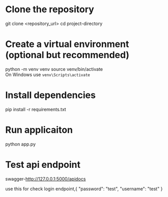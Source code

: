 # Clone the repository
git clone <repository_url>
cd project-directory

# Create a virtual environment (optional but recommended)
python -m venv venv
source venv/bin/activate  
On Windows use `venv\Scripts\activate`

# Install dependencies
pip install -r requirements.txt

# Run applicaiton

python app.py

# Test api endpoint
swagger-http://127.0.0.1:5000/apidocs

use this for check login endpoint,{
  "password": "test",
  "username": "test"
}